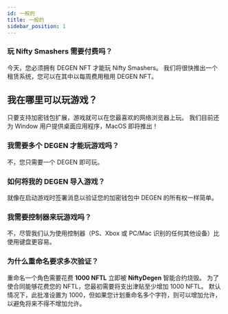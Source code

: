 ```yaml
---
id: 一般的
title: 一般的
sidebar_position: 1
---
```


### **玩 Nifty Smashers 需要付费吗？**

今天，您必须拥有 DEGEN NFT 才能玩 Nifty Smashers。 我们将很快推出一个租赁系统，您可以在其中以每周费用租用 DEGEN NFT。

## 我在哪里可以玩游戏？

只要支持加密钱包扩展，游戏就可以在您最喜欢的网络浏览器上玩。 我们目前还为 Window 用户提供桌面应用程序，MacOS 即将推出！

### **我需要多个 DEGEN 才能玩游戏吗？**

不，您只需要一个 DEGEN 即可玩。

### 如何将我的 DEGEN 导入游戏？

就像在启动游戏时签署消息以验证您的加密钱包中 DEGEN 的所有权一样简单。

### **我需要控制器来玩游戏吗？**
不，尽管我们认为使用控制器（PS、Xbox 或 PC/Mac 识别的任何其他设备）比使用键盘更容易。

### 为什么重命名要求多次验证？

重命名一个角色需要花费 **1000 NFTL** 立即被 **NiftyDegen** 智能合约烧毁。 为了使合同能够花费您的 NFTL，您最初需要将支出津贴至少增加 1000 NFTL。 默认情况下，此批准设置为 1000，但如果您计划重命名多个字符，则可以增加允许，以避免将来不得不增加允许。
